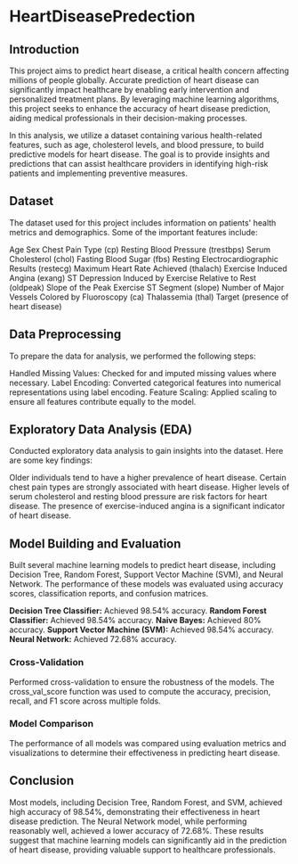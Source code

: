 # HeartDiseasePredection
## Introduction

This project aims to predict heart disease, a critical health concern affecting millions of people globally. Accurate prediction of heart disease can significantly impact healthcare by enabling early intervention and personalized treatment plans. By leveraging machine learning algorithms, this project seeks to enhance the accuracy of heart disease prediction, aiding medical professionals in their decision-making processes.

In this analysis, we utilize a dataset containing various health-related features, such as age, cholesterol levels, and blood pressure, to build predictive models for heart disease. The goal is to provide insights and predictions that can assist healthcare providers in identifying high-risk patients and implementing preventive measures.

## Dataset

The dataset used for this project includes information on patients' health metrics and demographics. Some of the important features include:

Age
Sex
Chest Pain Type (cp)
Resting Blood Pressure (trestbps)
Serum Cholesterol (chol)
Fasting Blood Sugar (fbs)
Resting Electrocardiographic Results (restecg)
Maximum Heart Rate Achieved (thalach)
Exercise Induced Angina (exang)
ST Depression Induced by Exercise Relative to Rest (oldpeak)
Slope of the Peak Exercise ST Segment (slope)
Number of Major Vessels Colored by Fluoroscopy (ca)
Thalassemia (thal)
Target (presence of heart disease)

## Data Preprocessing

To prepare the data for analysis, we performed the following steps:

Handled Missing Values: Checked for and imputed missing values where necessary.
Label Encoding: Converted categorical features into numerical representations using label encoding.
Feature Scaling: Applied scaling to ensure all features contribute equally to the model.

## Exploratory Data Analysis (EDA)

Conducted exploratory data analysis to gain insights into the dataset. Here are some key findings:

Older individuals tend to have a higher prevalence of heart disease.
Certain chest pain types are strongly associated with heart disease.
Higher levels of serum cholesterol and resting blood pressure are risk factors for heart disease.
The presence of exercise-induced angina is a significant indicator of heart disease.

## Model Building and Evaluation

Built several machine learning models to predict heart disease, including Decision Tree, Random Forest, Support Vector Machine (SVM), and Neural Network. The performance of these models was evaluated using accuracy scores, classification reports, and confusion matrices.

**Decision Tree Classifier:** Achieved 98.54% accuracy.
**Random Forest Classifier:** Achieved 98.54% accuracy.
**Naive Bayes:** Achieved 80% accuracy.
**Support Vector Machine (SVM):** Achieved 98.54% accuracy.
**Neural Network:** Achieved 72.68% accuracy.
### Cross-Validation
Performed cross-validation to ensure the robustness of the models. The cross_val_score function was used to compute the accuracy, precision, recall, and F1 score across multiple folds.

### Model Comparison
The performance of all models was compared using evaluation metrics and visualizations to determine their effectiveness in predicting heart disease.

## Conclusion

Most models, including Decision Tree, Random Forest, and SVM, achieved high accuracy of 98.54%, demonstrating their effectiveness in heart disease prediction. The Neural Network model, while performing reasonably well, achieved a lower accuracy of 72.68%. These results suggest that machine learning models can significantly aid in the prediction of heart disease, providing valuable support to healthcare professionals.
